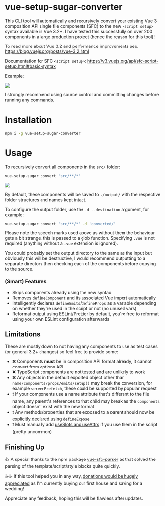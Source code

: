 # vue-setup-sugar-converter

This CLI tool will automatically and recursively convert your existing Vue 3 composition API single file components (SFC) to the new `<script setup>` syntax available in Vue 3.2+.  I have tested this successfully on over 200 components in a large production project (hence the reason for this tool)!

To read more about Vue 3.2 and performance improvements see:  <https://blog.vuejs.org/posts/vue-3.2.html>

Documentation for SFC `<script setup>`:  <https://v3.vuejs.org/api/sfc-script-setup.html#basic-syntax>

Example:

![](https://i.imgur.com/Kw9Esxa.png)

I strongly recommend using source control and committing changes before running any commands.

# Installation

```bash
npm i -g vue-setup-sugar-converter
```

# Usage

To recursively convert all components in the `src/` folder:
```bash
vue-setup-sugar convert 'src/**/*'
```

![](https://i.imgur.com/za2B7o8.png)

By default, these components will be saved to `./output/` with the respective folder structures and names kept intact.

To configure the output folder, use the `-d --destination` argument, for example:

```bash
vue-setup-sugar convert 'src/**/*' -d 'converted/'
```

Please note the speech marks used above as without them the behaviour gets a bit strange, this is passed to a glob function.  Specifying `.vue` is not required (anything without a `.vue` extension is ignored).

You could probably set the output directory to the same as the input but obviously this will be destructive, I would recommend outputting to a separate directory then checking each of the components before copying to the source.

### (Smart) Features

- Skips components already using the new syntax
- Removes `defineComponent` and its associated Vue import automatically
- Intelligently declares `defineEmits`/`defineProps` as a variable depending on whether they're used in the script or not (no unused vars)
- Reformat output using ESLint/Prettier by default, you're free to reformat using your own ESLint configuration afterwards

## Limitations

These are mostly down to not having any components to use as test cases (or general 3.2+ changes) so feel free to provide some:

- ❌ Components **must** be in composition API format already, it cannot convert from options API
- ❌ TypeScript components are not tested and are unlikely to work
- ❌ Any objects in the default exported object other than `name/components/props/emits/setup()` may break the conversion, for example `serverPrefetch`, these could be supported by popular request
- ❗ If your components use a name attribute that's different to the file name, any parent's references to that child may break as the `components` object doesn't exist with the new format 
- ❗ Any methods/properties that are exposed to a parent should now be [explicitly declared using `defineExpose`](https://v3.vuejs.org/api/sfc-script-setup.html#defineexpose)
- ❗ Must manually add [useSlots and useAttrs](https://v3.vuejs.org/api/sfc-script-setup.html#useslots-and-useattrs) if you use them in the script (pretty uncommon)

## Finishing Up

👍 A special thanks to the npm package [vue-sfc-parser](https://www.npmjs.com/package/vue-sfc-parser) as that solved the parsing of the template/script/style blocks quite quickly.

☕☕  If this tool helped you in any way, [donations would be hugely appreciated](https://www.buymeacoffee.com/charliegilman) as I'm currently buying our first house and saving for a wedding!

Appreciate any feedback, hoping this will be flawless after updates.